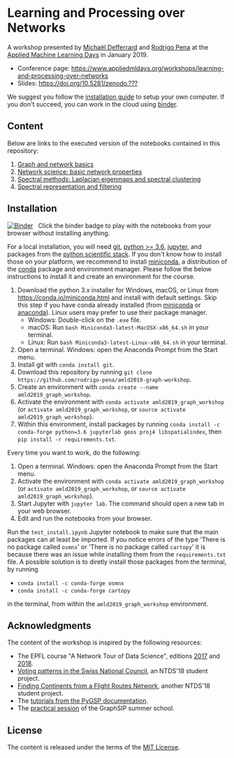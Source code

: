 # Learning and Processing over Networks

A workshop presented by [Michaël Defferrard](http://deff.ch) and [Rodrigo Pena](https://rodrigo-pena.github.io) at the [Applied Machine Learning Days](https://www.appliedmldays.org) in January 2019.

* Conference page: <https://www.appliedmldays.org/workshops/learning-and-processing-over-networks>
* Slides: <https://doi.org/10.5281/zenodo.???>

We suggest you follow the [installation guide](#installation) to setup your own computer.
If you don't succeed, you can work in the cloud using [binder].

## Content

Below are links to the executed version of the notebooks contained in this repository:

1. [Graph and network basics][basics]
1. [Network science: basic network properties][properties]
1. [Spectral methods: Laplacian eigenmaps and spectral clustering][spectral]
1. [Spectral representation and filtering][filters]

[basics]: https://nbviewer.jupyter.org/github/rodrigo-pena/amld2019-graph-workshop/blob/outputs/notebooks/01_basics.ipynb
[properties]: https://nbviewer.jupyter.org/github/rodrigo-pena/amld2019-graph-workshop/blob/outputs/notebooks/01_basics.ipynb
[spectral]: https://nbviewer.jupyter.org/github/rodrigo-pena/amld2019-graph-workshop/blob/outputs/notebooks/03_spectral.ipynb
[filters]: https://nbviewer.jupyter.org/github/rodrigo-pena/amld2019-graph-workshop/blob/outputs/notebooks/04_filters.ipynb

## Installation

[![Binder](https://mybinder.org/badge.svg)][binder]
&nbsp; Click the binder badge to play with the notebooks from your browser without installing anything.

[binder]: https://mybinder.org/v2/gh/rodrigo-pena/amld2019-graph-workshop/master?urlpath=lab

For a local installation, you will need [git], [python >= 3.6][python], [jupyter], and packages from the [python scientific stack][scipy].
If you don't know how to install those on your platform, we recommend to install [miniconda], a distribution of the [conda] package and environment manager. Please follow the below instructions to install it and create an environment for the course.

1. Download the python 3.x installer for Windows, macOS, or Linux from <https://conda.io/miniconda.html> and install with default settings.
   Skip this step if you have conda already installed (from [miniconda] or [anaconda]).
   Linux users may prefer to use their package manager.
   * Windows: Double-click on the `.exe` file.
   * macOS: Run `bash Miniconda3-latest-MacOSX-x86_64.sh` in your terminal.
   * Linux: Run `bash Miniconda3-latest-Linux-x86_64.sh` in your terminal.
1. Open a terminal. Windows: open the Anaconda Prompt from the Start menu.
1. Install git with `conda install git`.
1. Download this repository by running `git clone https://github.com/rodrigo-pena/amld2019-graph-workshop`.
1. Create an environment with `conda create --name amld2019_graph_workshop`.
1. Activate the environment with `conda activate amld2019_graph_workshop`
   (or `activate amld2019_graph_workshop`, or `source activate amld2019_graph_workshop`).
1. Within this environment, install packages by running `conda install -c conda-forge python=3.6 jupyterlab geos proj4 libspatialindex`, then `pip install -r requirements.txt`.

Every time you want to work, do the following:

1. Open a terminal. Windows: open the Anaconda Prompt from the Start menu.
1. Activate the environment with `conda activate amld2019_graph_workshop`
   (or `activate amld2019_graph_workshop`, or `source activate amld2019_graph_workshop`).
1. Start Jupyter with `jupyter lab`.
   The command should open a new tab in your web browser.
1. Edit and run the notebooks from your browser.

Run the `test_install.ipynb` Jupyter notebook to make sure that the main packages can at least be imported. If you notice errors of the type 'There is no package called `osmnx`' or 'There is no package called `cartopy`' it is because there was an issue while installing them from the `requirements.txt` file. A possible solution is to diretly install those packages from the terminal, by running

* `conda install -c conda-forge osmnx`
* `conda install -c conda-forge cartopy`

in the terminal, from within the `amld2019_graph_workshop` environment.

[git]: https://git-scm.com
[python]: https://www.python.org
[jupyter]: https://jupyter.org/
[scipy]: https://www.scipy.org
[conda]: https://conda.io
[miniconda]: https://conda.io/miniconda.html
[anaconda]: https://anaconda.org

## Acknowledgments

The content of the workshop is inspired by the following resources:

* The EPFL course "A Network Tour of Data Science", editions [2017][ntds2017] and [2018][ntds2018].
* [Voting patterns in the Swiss National Council][swiss_council], an NTDS'18 student project.
* [Finding Continents from a Flight Routes Network][flight_routes], another NTDS'18 student project.
* The [tutorials from the PyGSP documentation][pygsp_tutorials].
* The [practical session][graphsip] of the GraphSIP summer school.

[ntds2017]: https://github.com/mdeff/ntds_2017
[ntds2018]: https://github.com/mdeff/ntds_2018
[swiss_council]: https://github.com/nikolaiorgland/conseil_national
[flight_routes]: https://github.com/franckdess/NTDS_Project
[pygsp_tutorials]: https://pygsp.readthedocs.io/en/stable/tutorials
[graphsip]: https://github.com/mdeff/pygsp_tutorial_graphsip

## License

The content is released under the terms of the [MIT License](LICENSE.txt).
